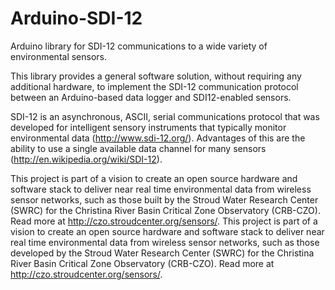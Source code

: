 Arduino-SDI-12
==============

Arduino library for SDI-12 communications to a wide variety of environmental sensors.

This library provides a general software solution, without requiring any additional hardware, to implement the SDI-12 communication protocol between an Arduino-based data logger and SDI12-enabled sensors.

SDI-12 is an asynchronous, ASCII, serial communications protocol that was developed for intelligent sensory instruments that typically monitor environmental data (http://www.sdi-12.org/).  Advantages of this are the ability to use a single available data channel for many sensors (http://en.wikipedia.org/wiki/SDI-12).

This project is part of a vision to create an open source hardware and software stack to deliver near real time environmental data from wireless sensor networks, such as those built by the Stroud Water Research Center (SWRC) for the Christina River Basin Critical Zone Observatory (CRB-CZO).  Read more at http://czo.stroudcenter.org/sensors/.
This project is part of a vision to create an open source hardware and software stack to deliver near real time environmental data from wireless sensor networks, such as those developed by the Stroud Water Research Center (SWRC) for the Christina River Basin Critical Zone Observatory (CRB-CZO).  Read more at http://czo.stroudcenter.org/sensors/.

